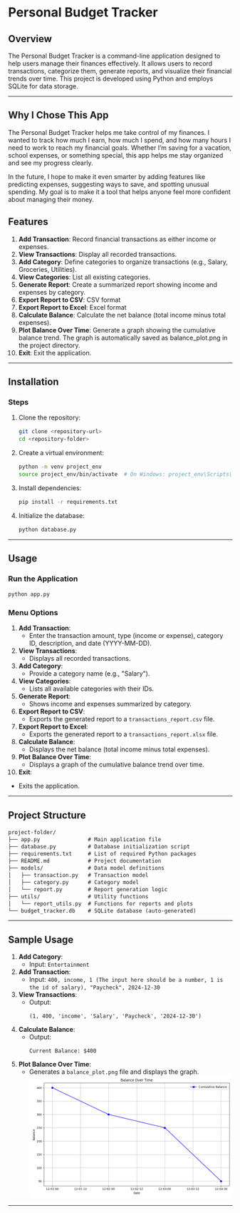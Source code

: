 # Personal Budget Tracker

## Overview
The Personal Budget Tracker is a command-line application designed to help users manage their finances effectively. It allows users to record transactions, categorize them, generate reports, and visualize their financial trends over time. This project is developed using Python and employs SQLite for data storage.

---
## Why I Chose This App
The Personal Budget Tracker helps me take control of my finances. I wanted to track how much I earn, how much I spend, and how many hours I need to work to reach my financial goals. Whether I’m saving for a vacation, school expenses, or something special, this app helps me stay organized and see my progress clearly.

In the future, I hope to make it even smarter by adding features like predicting expenses, suggesting ways to save, and spotting unusual spending. My goal is to make it a tool that helps anyone feel more confident about managing their money.


## Features
1. **Add Transaction**: Record financial transactions as either income or expenses.
2. **View Transactions**: Display all recorded transactions.
3. **Add Category**: Define categories to organize transactions (e.g., Salary, Groceries, Utilities).
4. **View Categories**: List all existing categories.
5. **Generate Report**: Create a summarized report showing income and expenses by category.
6. **Export Report to CSV**: CSV format
7. **Export Report to Excel**: Excel format
8. **Calculate Balance**: Calculate the net balance (total income minus total expenses).
9. **Plot Balance Over Time**: Generate a graph showing the cumulative balance trend. The graph is automatically saved as balance_plot.png in the project directory.
10. **Exit**: Exit the application.

---

## Installation

### Steps
1. Clone the repository:
   ```bash
   git clone <repository-url>
   cd <repository-folder>
   ```

2. Create a virtual environment:
   ```bash
   python -m venv project_env
   source project_env/bin/activate  # On Windows: project_env\Scripts\activate
   ```

3. Install dependencies:
   ```bash
   pip install -r requirements.txt
   ```

4. Initialize the database:
   ```bash
   python database.py
   ```

---

## Usage

### Run the Application
```bash
python app.py
```

### Menu Options
1. **Add Transaction**:
   - Enter the transaction amount, type (income or expense), category ID, description, and date (YYYY-MM-DD).
2. **View Transactions**:
   - Displays all recorded transactions.
3. **Add Category**:
   - Provide a category name (e.g., "Salary").
4. **View Categories**:
   - Lists all available categories with their IDs.
5. **Generate Report**:
   - Shows income and expenses summarized by category.
6. **Export Report to CSV**:
   - Exports the generated report to a `transactions_report.csv` file.
7. **Export Report to Excel**:
   - Exports the generated report to a `transactions_report.xlsx` file.
8. **Calculate Balance**:
   - Displays the net balance (total income minus total expenses).
9. **Plot Balance Over Time**:
   - Displays a graph of the cumulative balance trend over time.
10. **Exit**:
   - Exits the application.

---

## Project Structure
```
project-folder/
├── app.py               # Main application file
├── database.py          # Database initialization script
├── requirements.txt     # List of required Python packages
├── README.md            # Project documentation
├── models/              # Data model definitions
│   ├── transaction.py   # Transaction model
│   ├── category.py      # Category model
│   └── report.py        # Report generation logic
├── utils/               # Utility functions
│   └── report_utils.py  # Functions for reports and plots
└── budget_tracker.db    # SQLite database (auto-generated)
```

---

## Sample Usage
1. **Add Category**:
   - Input: `Entertainment`
2. **Add Transaction**:
   - Input: `400, income, 1 (The input here should be a number, 1 is the id of salary), "Paycheck", 2024-12-30`
3. **View Transactions**:
   - Output:
     ```
     (1, 400, 'income', 'Salary', 'Paycheck', '2024-12-30')
     ```
4. **Calculate Balance**:
   - Output:
     ```
     Current Balance: $400
     ```
5. **Plot Balance Over Time**:
   - Generates a `balance_plot.png` file and displays the graph.
 ![Graph showing balance trend](balance_plot.png)


---




